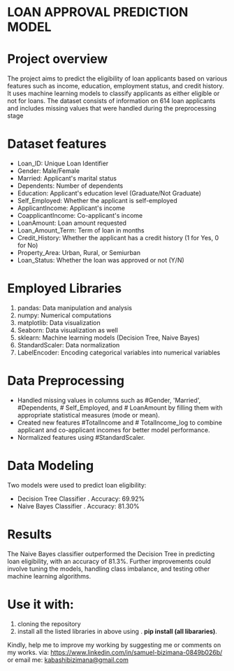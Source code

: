# LOAN APPROVAL PREDICTION MODEL 

# Project overview
The project aims to predict the eligibility of loan applicants based on various features such as income, 
education, employment status, and credit history.
It uses machine learning models to classify applicants as either eligible or not for loans. 
The dataset consists of information on 614 loan applicants and includes missing values that were handled during the preprocessing stage

# Dataset features 
+ Loan_ID: Unique Loan Identifier
+ Gender: Male/Female
+ Married: Applicant's marital status
+ Dependents: Number of dependents
+ Education: Applicant's education level (Graduate/Not Graduate)
+ Self_Employed: Whether the applicant is self-employed
+ ApplicantIncome: Applicant's income
+ CoapplicantIncome: Co-applicant's income
+ LoanAmount: Loan amount requested
+ Loan_Amount_Term: Term of loan in months
+ Credit_History: Whether the applicant has a credit history (1 for Yes, 0 for No)
+ Property_Area: Urban, Rural, or Semiurban
+ Loan_Status: Whether the loan was approved or not (Y/N)

# Employed Libraries
1. pandas: Data manipulation and analysis
2. numpy: Numerical computations
3. matplotlib: Data visualization
4. Seaborn: Data visualization as well
5. sklearn: Machine learning models (Decision Tree, Naive Bayes)
6. StandardScaler: Data normalization
7. LabelEncoder: Encoding categorical variables into numerical variables
# Data Preprocessing
  - Handled missing values in columns such as #Gender, 'Married', #Dependents, # Self_Employed, and # LoanAmount by filling them with appropriate statistical measures (mode or mean).
  - Created new features #TotalIncome and # TotalIncome_log to combine applicant and co-applicant incomes for better model performance.
  - Normalized features using #StandardScaler.

# Data Modeling
Two models were used to predict loan eligibility:

- Decision Tree Classifier
      . Accuracy: 69.92%
 - Naive Bayes Classifier
      . Accuracy: 81.30%

# Results
The Naive Bayes classifier outperformed the Decision Tree in predicting loan eligibility, with an accuracy of 81.3%. 
Further improvements could involve tuning the models, handling class imbalance, 
and testing other machine learning algorithms.

# Use it with:
1. cloning the repository
2. install all the listed libraries in above using
    . **pip install (all libararies)**.

Kindly, help me to improve my working by suggesting me or comments on my works. via: https://www.linkedin.com/in/samuel-bizimana-0849b026b/ or email me: kabashibizimana@gmail.com
   
